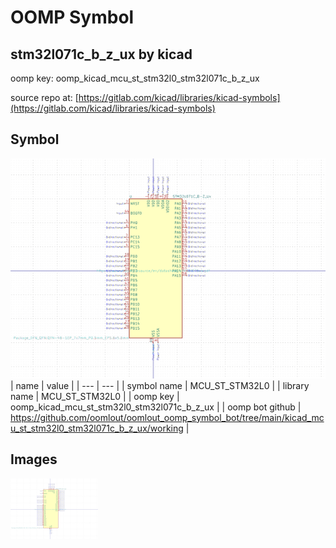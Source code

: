 # OOMP Symbol  
## stm32l071c_b_z_ux  by kicad  
  
oomp key: oomp_kicad_mcu_st_stm32l0_stm32l071c_b_z_ux  
  
source repo at: [https://gitlab.com/kicad/libraries/kicad-symbols](https://gitlab.com/kicad/libraries/kicad-symbols)  
## Symbol  
  
[![working.png](working_600.png)](working.png)  
| name | value | 
| --- | --- | 
| symbol name | MCU_ST_STM32L0 | 
| library name | MCU_ST_STM32L0 | 
| oomp key | oomp_kicad_mcu_st_stm32l0_stm32l071c_b_z_ux | 
| oomp bot github | https://github.com/oomlout/oomlout_oomp_symbol_bot/tree/main/kicad_mcu_st_stm32l0_stm32l071c_b_z_ux/working | 
## Images  
  
[![working.png](working_140.png)](working.png)  

